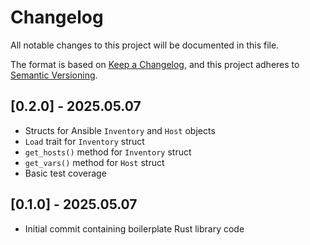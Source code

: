 # Changelog

All notable changes to this project will be documented in this file.

The format is based on [Keep a Changelog](https://keepachangelog.com/en/1.1.0/),
and this project adheres to [Semantic Versioning](https://semver.org/spec/v2.0.0.html).

## [0.2.0] - 2025.05.07
- Structs for Ansible `Inventory` and `Host` objects
- `Load` trait for `Inventory` struct
- `get_hosts()` method for `Inventory` struct
- `get_vars()` method for `Host` struct
- Basic test coverage

## [0.1.0] - 2025.05.07
- Initial commit containing boilerplate Rust library code